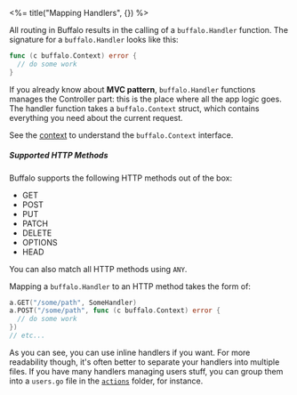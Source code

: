 <%= title("Mapping Handlers", {}) %>

All routing in Buffalo results in the calling of a `buffalo.Handler` function. The signature for a `buffalo.Handler` looks like this:

```go
func (c buffalo.Context) error {
  // do some work
}
```

If you already know about **MVC pattern**, `buffalo.Handler` functions manages the Controller part: this is the place where all the app logic goes. The handler function takes a `buffalo.Context` struct, which contains everything you need about the current request.

See the [context](/docs/context) to understand the `buffalo.Context` interface.

##### Supported HTTP Methods

Buffalo supports the following HTTP methods out of the box:

* GET
* POST
* PUT
* PATCH
* DELETE
* OPTIONS
* HEAD

You can also match all HTTP methods using `ANY`.

Mapping a `buffalo.Handler` to an HTTP method takes the form of:

```go
a.GET("/some/path", SomeHandler)
a.POST("/some/path", func (c buffalo.Context) error {
  // do some work
})
// etc...
```

As you can see, you can use inline handlers if you want. For more readability though, it's often better to separate your handlers into multiple files. If you have many handlers managing users stuff, you can group them into a `users.go` file in the [`actions`](/en/docs/directory-structure) folder, for instance.
